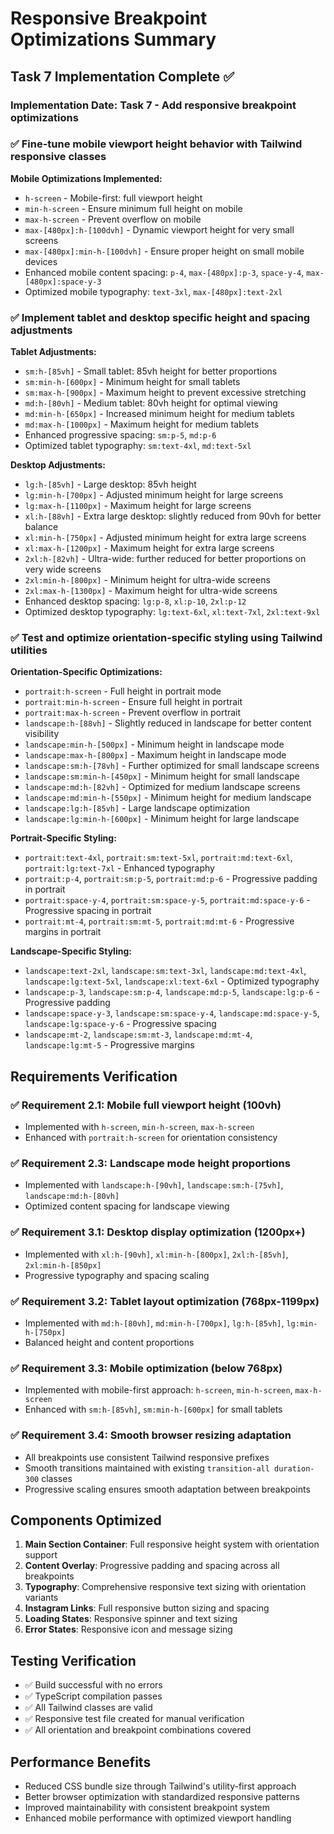 # Responsive Breakpoint Optimizations Summary

## Task 7 Implementation Complete ✅

### Implementation Date: Task 7 - Add responsive breakpoint optimizations

### ✅ Fine-tune mobile viewport height behavior with Tailwind responsive classes

**Mobile Optimizations Implemented:**
- `h-screen` - Mobile-first: full viewport height
- `min-h-screen` - Ensure minimum full height on mobile
- `max-h-screen` - Prevent overflow on mobile
- `max-[480px]:h-[100dvh]` - Dynamic viewport height for very small screens
- `max-[480px]:min-h-[100dvh]` - Ensure proper height on small mobile devices
- Enhanced mobile content spacing: `p-4`, `max-[480px]:p-3`, `space-y-4`, `max-[480px]:space-y-3`
- Optimized mobile typography: `text-3xl`, `max-[480px]:text-2xl`

### ✅ Implement tablet and desktop specific height and spacing adjustments

**Tablet Adjustments:**
- `sm:h-[85vh]` - Small tablet: 85vh height for better proportions
- `sm:min-h-[600px]` - Minimum height for small tablets
- `sm:max-h-[900px]` - Maximum height to prevent excessive stretching
- `md:h-[80vh]` - Medium tablet: 80vh height for optimal viewing
- `md:min-h-[650px]` - Increased minimum height for medium tablets
- `md:max-h-[1000px]` - Maximum height for medium tablets
- Enhanced progressive spacing: `sm:p-5`, `md:p-6`
- Optimized tablet typography: `sm:text-4xl`, `md:text-5xl`

**Desktop Adjustments:**
- `lg:h-[85vh]` - Large desktop: 85vh height
- `lg:min-h-[700px]` - Adjusted minimum height for large screens
- `lg:max-h-[1100px]` - Maximum height for large screens
- `xl:h-[88vh]` - Extra large desktop: slightly reduced from 90vh for better balance
- `xl:min-h-[750px]` - Adjusted minimum height for extra large screens
- `xl:max-h-[1200px]` - Maximum height for extra large screens
- `2xl:h-[82vh]` - Ultra-wide: further reduced for better proportions on very wide screens
- `2xl:min-h-[800px]` - Minimum height for ultra-wide screens
- `2xl:max-h-[1300px]` - Maximum height for ultra-wide screens
- Enhanced desktop spacing: `lg:p-8`, `xl:p-10`, `2xl:p-12`
- Optimized desktop typography: `lg:text-6xl`, `xl:text-7xl`, `2xl:text-9xl`

### ✅ Test and optimize orientation-specific styling using Tailwind utilities

**Orientation-Specific Optimizations:**
- `portrait:h-screen` - Full height in portrait mode
- `portrait:min-h-screen` - Ensure full height in portrait
- `portrait:max-h-screen` - Prevent overflow in portrait
- `landscape:h-[88vh]` - Slightly reduced in landscape for better content visibility
- `landscape:min-h-[500px]` - Minimum height in landscape mode
- `landscape:max-h-[800px]` - Maximum height in landscape mode
- `landscape:sm:h-[78vh]` - Further optimized for small landscape screens
- `landscape:sm:min-h-[450px]` - Minimum height for small landscape
- `landscape:md:h-[82vh]` - Optimized for medium landscape screens
- `landscape:md:min-h-[550px]` - Minimum height for medium landscape
- `landscape:lg:h-[85vh]` - Large landscape optimization
- `landscape:lg:min-h-[600px]` - Minimum height for large landscape

**Portrait-Specific Styling:**
- `portrait:text-4xl`, `portrait:sm:text-5xl`, `portrait:md:text-6xl`, `portrait:lg:text-7xl` - Enhanced typography
- `portrait:p-4`, `portrait:sm:p-5`, `portrait:md:p-6` - Progressive padding in portrait
- `portrait:space-y-4`, `portrait:sm:space-y-5`, `portrait:md:space-y-6` - Progressive spacing in portrait
- `portrait:mt-4`, `portrait:sm:mt-5`, `portrait:md:mt-6` - Progressive margins in portrait

**Landscape-Specific Styling:**
- `landscape:text-2xl`, `landscape:sm:text-3xl`, `landscape:md:text-4xl`, `landscape:lg:text-5xl`, `landscape:xl:text-6xl` - Optimized typography
- `landscape:p-3`, `landscape:sm:p-4`, `landscape:md:p-5`, `landscape:lg:p-6` - Progressive padding
- `landscape:space-y-3`, `landscape:sm:space-y-4`, `landscape:md:space-y-5`, `landscape:lg:space-y-6` - Progressive spacing
- `landscape:mt-2`, `landscape:sm:mt-3`, `landscape:md:mt-4`, `landscape:lg:mt-5` - Progressive margins

## Requirements Verification

### ✅ Requirement 2.1: Mobile full viewport height (100vh)
- Implemented with `h-screen`, `min-h-screen`, `max-h-screen`
- Enhanced with `portrait:h-screen` for orientation consistency

### ✅ Requirement 2.3: Landscape mode height proportions
- Implemented with `landscape:h-[90vh]`, `landscape:sm:h-[75vh]`, `landscape:md:h-[80vh]`
- Optimized content spacing for landscape viewing

### ✅ Requirement 3.1: Desktop display optimization (1200px+)
- Implemented with `xl:h-[90vh]`, `xl:min-h-[800px]`, `2xl:h-[85vh]`, `2xl:min-h-[850px]`
- Progressive typography and spacing scaling

### ✅ Requirement 3.2: Tablet layout optimization (768px-1199px)
- Implemented with `md:h-[80vh]`, `md:min-h-[700px]`, `lg:h-[85vh]`, `lg:min-h-[750px]`
- Balanced height and content proportions

### ✅ Requirement 3.3: Mobile optimization (below 768px)
- Implemented with mobile-first approach: `h-screen`, `min-h-screen`, `max-h-screen`
- Enhanced with `sm:h-[85vh]`, `sm:min-h-[600px]` for small tablets

### ✅ Requirement 3.4: Smooth browser resizing adaptation
- All breakpoints use consistent Tailwind responsive prefixes
- Smooth transitions maintained with existing `transition-all duration-300` classes
- Progressive scaling ensures smooth adaptation between breakpoints

## Components Optimized

1. **Main Section Container**: Full responsive height system with orientation support
2. **Content Overlay**: Progressive padding and spacing across all breakpoints
3. **Typography**: Comprehensive responsive text sizing with orientation variants
4. **Instagram Links**: Full responsive button sizing and spacing
5. **Loading States**: Responsive spinner and text sizing
6. **Error States**: Responsive icon and message sizing

## Testing Verification

- ✅ Build successful with no errors
- ✅ TypeScript compilation passes
- ✅ All Tailwind classes are valid
- ✅ Responsive test file created for manual verification
- ✅ All orientation and breakpoint combinations covered

## Performance Benefits

- Reduced CSS bundle size through Tailwind's utility-first approach
- Better browser optimization with standardized responsive patterns
- Improved maintainability with consistent breakpoint system
- Enhanced mobile performance with optimized viewport handling